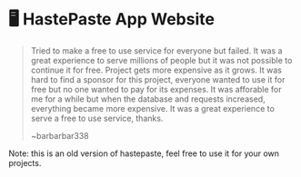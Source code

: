 # 🖥️ HastePaste App Website

> Tried to make a free to use service for everyone but failed. It was a great experience to serve millions of people but it was not possible to continue it for free. Project gets more expensive as it grows. It was hard to find a sponsor for this project, everyone wanted to use it for free but no one wanted to pay for its expenses. It was afforable for me for a while but when the database and requests increased, everything became more expensive. It was a great experience to serve a free to use service, thanks.
>
> ~barbarbar338

Note: this is an old version of hastepaste, feel free to use it for your own projects.
